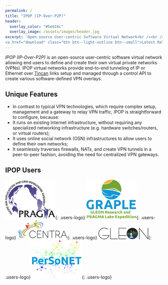 ```yaml
---
permalink: /
title: "IPOP (IP-Over-P2P)"
header:
  overlay_color: "#5e616c"
  overlay_image: /assets/images/header.jpg
excerpt: 'Open-source User-centric Software Virtual Network<br /><br />
<a href="download" class="btn btn--light-outline btn--small">Latest Release: IPOP VPN v20, February 2020</a>'
---
```

*IPOP (IP-Over-P2P)* is an open-source user-centric software virtual network allowing end users to define and create their own virtual private networks (VPNs). IPOP virtual networks provide end-to-end tunneling of IP or Ethernet over [Tincan] links setup and managed through a control API to create various software-defined VPN overlays.

## <i class="fa fa-cubes" aria-hidden="true"></i> Unique Features

- In contrast to typical VPN technologies, which require complex setup, management and a gateway to relay VPN traffic, IPOP is straightforward to configure, because:
- It runs on existing Internet infrastructure, without requiring any specialized networking infrastructure (e.g. hardware switches/routers, or virtual routers);
- It uses online social network (OSN) infrastructures to allow users to define their own networks;
- It seamlessly traverses firewalls, NATs, and create VPN tunnels in a peer-to-peer fashion, avoiding the need for centralized VPN gateways.

## <i class="fa fa-cubes" aria-hidden="true"></i> IPOP Users

[![PRAGMA](assets/images/pragma.jpg)](http://www.pragma-grid.net){: .users-logo} [![GRAPLE](assets/images/graple.jpg)](http://graple.org/){: .users-logo} [![CENTRA](assets/images/centra.png)](http://www.globalcentra.org/){: .users-logo} [![GLEON](assets/images/gleon.png)](http://www.gleon.org/){: .users-logo} [![PerSoNET](assets/images/personet.jpg)](personet){: .users-logo}

[Tincan]: learn/#Tincan
